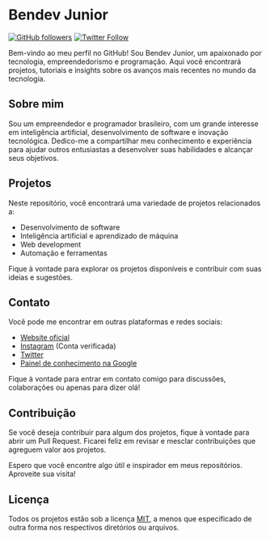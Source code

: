 # Bendev Junior

[![GitHub followers](https://img.shields.io/github/followers/bendevjunior?style=social)](https://github.com/bendevjunior)
[![Twitter Follow](https://img.shields.io/twitter/follow/bendevoficial?style=social)](https://twitter.com/bendevoficial)

Bem-vindo ao meu perfil no GitHub! Sou Bendev Junior, um apaixonado por tecnologia, empreendedorismo e programação. Aqui você encontrará projetos, tutoriais e insights sobre os avanços mais recentes no mundo da tecnologia.

## Sobre mim

Sou um empreendedor e programador brasileiro, com um grande interesse em inteligência artificial, desenvolvimento de software e inovação tecnológica. Dedico-me a compartilhar meu conhecimento e experiência para ajudar outros entusiastas a desenvolver suas habilidades e alcançar seus objetivos.

## Projetos

Neste repositório, você encontrará uma variedade de projetos relacionados a:

- Desenvolvimento de software
- Inteligência artificial e aprendizado de máquina
- Web development
- Automação e ferramentas

Fique à vontade para explorar os projetos disponíveis e contribuir com suas ideias e sugestões.

## Contato

Você pode me encontrar em outras plataformas e redes sociais:

- [Website oficial](https://bendevoficial.com)
- [Instagram](https://www.instagram.com/bendevoficial/) (Conta verificada)
- [Twitter](https://twitter.com/bendevoficial) 
- [Painel de conhecimento na Google](https://g.co/kgs/isdpBA)

Fique à vontade para entrar em contato comigo para discussões, colaborações ou apenas para dizer olá!

## Contribuição

Se você deseja contribuir para algum dos projetos, fique à vontade para abrir um Pull Request. Ficarei feliz em revisar e mesclar contribuições que agreguem valor aos projetos.

Espero que você encontre algo útil e inspirador em meus repositórios. Aproveite sua visita!

## Licença

Todos os projetos estão sob a licença [MIT](LICENSE), a menos que especificado de outra forma nos respectivos diretórios ou arquivos.
